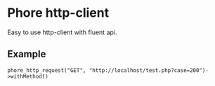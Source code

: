 # Phore http-client

Easy to use http-client with fluent api.

## Example

```
phore_http_request("GET", "http://localhost/test.php?case=200")->withMethod()
```


